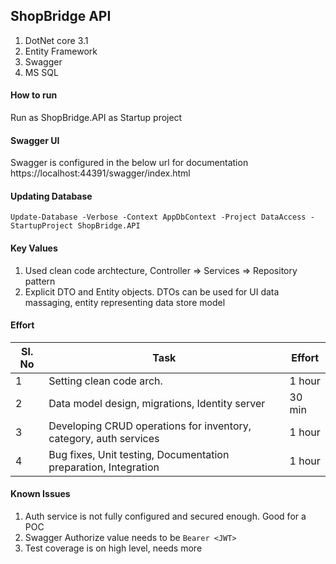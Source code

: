 ## ShopBridge API
1. DotNet core 3.1
2. Entity Framework
3. Swagger
4. MS SQL

#### How to run
Run as ShopBridge.API as Startup project

#### Swagger UI
Swagger is configured in the below url for documentation
https://localhost:44391/swagger/index.html

#### Updating Database
```
Update-Database -Verbose -Context AppDbContext -Project DataAccess -StartupProject ShopBridge.API

```

#### Key Values 
1. Used clean code archtecture, Controller => Services => Repository pattern
2. Explicit DTO and Entity objects. DTOs can be used for UI data massaging, entity representing data store model	


#### Effort

| Sl. No | Task                                                              | Effort |
|--------|-------------------------------------------------------------------|--------|
| 1      | Setting clean code arch.                                          | 1 hour |
| 2      | Data model design, migrations, Identity server                    | 30 min |
| 3      | Developing CRUD operations for inventory, category, auth services | 1 hour |
| 4      | Bug fixes, Unit testing, Documentation preparation, Integration   | 1 hour |

#### Known Issues

1. Auth service is not fully configured and secured enough. Good for a POC
2. Swagger Authorize value needs to be ```Bearer <JWT>```
3. Test coverage is on high level, needs more